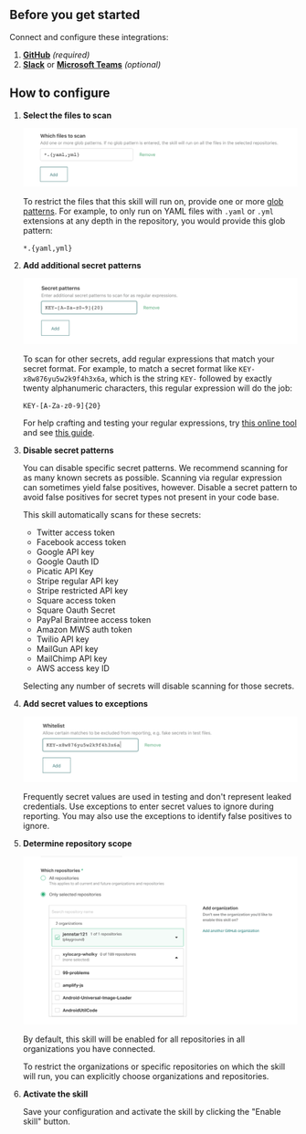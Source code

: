 ## Before you get started

Connect and configure these integrations:

1.  [**GitHub**][github] _(required)_
2.  [**Slack**][slack] or [**Microsoft Teams**][msteams] _(optional)_

[github]: https://go.atomist.com/catalog/integration/github "GitHub Integration"
[slack]: https://go.atomist.com/catalog/integration/slack "Slack Integration"
[msteams]:
    https://go.atomist.com/catalog/integration/microsoft-teams
    "Microsoft Teams Integration"

## How to configure

1.  **Select the files to scan**

    ![File glob](docs/images/file-pattern.png)

    To restrict the files that this skill will run on, provide one or more
    [glob patterns](<https://en.wikipedia.org/wiki/Glob_(programming)>). For
    example, to only run on YAML files with `.yaml` or `.yml` extensions at any
    depth in the repository, you would provide this glob pattern:

        *.{yaml,yml}

2.  **Add additional secret patterns**

    ![Secret pattern](docs/images/secret-pattern.png)

    To scan for other secrets, add regular expressions that match your secret
    format. For example, to match a secret format like
    `KEY-x8w876yu5w2k9f4h3x6a`, which is the string `KEY-` followed by exactly
    twenty alphanumeric characters, this regular expression will do the job:

        KEY-[A-Za-z0-9]{20}

    For help crafting and testing your regular expressions, try
    [this online tool](https://regex101.com/) and see
    [this guide](https://developer.mozilla.org/en-US/docs/Web/JavaScript/Guide/Regular_Expressions/Cheatsheet).

3.  **Disable secret patterns**

    You can disable specific secret patterns. We recommend scanning for as many
    known secrets as possible. Scanning via regular expression can sometimes
    yield false positives, however. Disable a secret pattern to avoid false
    positives for secret types not present in your code base.

    This skill automatically scans for these secrets:

    -   Twitter access token
    -   Facebook access token
    -   Google API key
    -   Google Oauth ID
    -   Picatic API Key
    -   Stripe regular API key
    -   Stripe restricted API key
    -   Square access token
    -   Square Oauth Secret
    -   PayPal Braintree access token
    -   Amazon MWS auth token
    -   Twilio API key
    -   MailGun API key
    -   MailChimp API key
    -   AWS access key ID

    Selecting any number of secrets will disable scanning for those secrets.

4.  **Add secret values to exceptions**

    ![Exceptions](docs/images/exceptions.png)

    Frequently secret values are used in testing and don't represent leaked
    credentials. Use exceptions to enter secret values to ignore during
    reporting. You may also use the exceptions to identify false positives to
    ignore.

5.  **Determine repository scope**

    ![Repository filter](docs/images/repo-filter.png)

    By default, this skill will be enabled for all repositories in all
    organizations you have connected.

    To restrict the organizations or specific repositories on which the skill
    will run, you can explicitly choose organizations and repositories.

6.  **Activate the skill**

    Save your configuration and activate the skill by clicking the "Enable
    skill" button.
